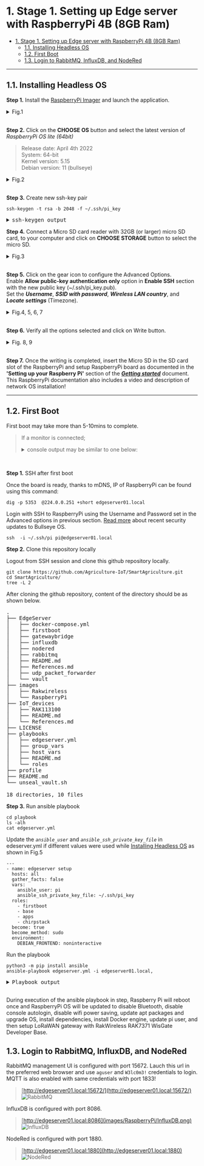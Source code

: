 # 1. Stage 1. Setting up Edge server with RaspberryPi 4B (8GB Ram)
- [1. Stage 1. Setting up Edge server with RaspberryPi 4B (8GB Ram)](#1-stage-1-setting-up-edge-server-with-raspberrypi-4b-8gb-ram)
  - [1.1. Installing Headless OS](#11-installing-headless-os)
  - [1.2. First Boot](#12-first-boot)
  - [1.3. Login to RabbitMQ, InfluxDB, and NodeRed](#13-login-to-rabbitmq-influxdb-and-nodered)

---

## 1.1. Installing Headless OS

**Step 1.** Install the [RaspberryPi Imager](https://www.raspberrypi.com/software/) and launch the application. 
   <details>
   <summary>Fig.1</summary>

   ![](images/RaspberryPi/Raspberry%20Pi%20Imager.png)   
   </details><br>

**Step 2.** Click on the **CHOOSE OS** button and select the latest version of *RaspberryPi OS lite (64bit)*
   > Release date: April 4th 2022  
   > System: 64-bit  
   > Kernel version: 5.15  
   > Debian version: 11 (bullseye)  

   <details>
   <summary>Fig.2</summary>

   ![](images/RaspberryPi/Select_RaspberryPi_OS_Lite.png)  
   </details><br>

**Step 3.** Create new ssh-key pair

```
ssh-keygen -t rsa -b 2048 -f ~/.ssh/pi_key
```
<pre>
<details>  
<summary>ssh-keygen output</summary>
Generating public/private rsa key pair.  
Enter passphrase (empty for no passphrase):  
Enter same passphrase again:   
Your identification has been saved in pi_key  
Your public key has been saved in pi_key.pub  
The key fingerprint is:  
SHA256:jKtSGdXXZUsxXmbkdmPO0XguwleMxANdeVIO3RRmU+I atul@eklavya  
The key's randomart image is:  
+---[RSA 2048]----+  
|       .   ..=X%#|  
|      . . . .*B/*|  
|     .   .    E*@|  
|    .  o   .  +=+|   
|     o. S   o oo.|  
|    o  .     o . |  
|   .  .          |  
|  .  .           |  
|   ..            |  
+----[SHA256]-----+  
</details></pre>

**Step 4.** Connect a Micro SD card reader with 32GB (or larger) micro SD card, to your computer and click on **CHOOSE STORAGE** button to select the micro SD.  
   <details>
   <summary>Fig.3</summary>

   ![Choose storage](images/RaspberryPi/Choose%20Storage.png)  
   </details><br>
   
**Step 5.** Click on the gear icon to configure the Advanced Options.  
Enable **Allow public-key authentication only** option in **Enable SSH** section with the new public key (~/.ssh/pi_key.pub).  
Set the ***Username***, ***SSID with password***, ***Wireless LAN country***, and ***Locate settings*** (Timezone).  
   <details>
   <summary>Fig.4, 5, 6, 7</summary>

   ![Advanced options](images/RaspberryPi/Advanced%20options.png)  

   ![Enable SSH in Advanced options](images/RaspberryPi/ssh_with_key_only.png)

   ![Username & Password](images/RaspberryPi/set_username_password.png)

   ![LAN and Locate](images/RaspberryPi/Wireless%20LAN%20and%20Timezone.png)  
   </details><br>
   
**Step 6.** Verify all the options selected and click on Write button.  
   <details>
   <summary>Fig. 8, 9</summary>

   ![Write](images/RaspberryPi/Write.png)
    > Select ***yes*** to continue and follow the steps to complete OS installation.  

   ![Writing](images/RaspberryPi/Writing.png)
   </details><br>
    
**Step 7.** Once the writing is completed, insert the Micro SD in the SD card slot of the RaspberryPi and setup RaspberryPi board as documented in the **'Setting up your Raspberry Pi'** section of the ***[Getting started](https://www.raspberrypi.com/documentation/computers/getting-started.html)*** document. This RaspberryPi documentation also includes a video and description of network OS installation! 
<br>

---

## 1.2. First Boot 

First boot may take more than 5-10mins to complete. 

> If a monitor is connected;
> <details>
> <summary>console output may be similar to one below:</summary>
>
> Starting Load/Save RF Kill Switch Status...   
> Started Network Tine Synchronization.  
> [ OK ] Reached target System Initialization.  
> [ OK ] Started Daily Cleanup of Temporary Directories.  
> [ OK ] Reached target System Time Set.  
> [ OK ] Reached target System Time Synchronized.  
> [ OK ] Started Daily apt download activities.  
> [ OK ] Started Daily apt upgrade and clean activities.  
> [ OK ] Started Periodic ext4 Online data Check for A11 Filesystems.  
> [ OK ] Started Discard unused blocks once a week.  
> [ OK ] Started Daily rotation of log files.  
> [ OK ] Started Daily man-db regeneration.  
> [ OK ] Reached target Timers.  
> [ OK ] Listening on Avahi mDNS/DNS-SD Stack Activation Socket.  
> [ OK ] Listening on D-Bus System Message Bus Socket.  
> [ OK ] Listening on triggerhappy.socket.  
> [ OK ] Reached target Sockets.  
> [ OK ] Reached target Basic System.  
>        Starting Save/Restore Sound Card State...  
>        Starting Avahi mDNS/DNS-SD Stack...   
> [ OK ] Started Regular background program processing daemon.  
> [ OK ] Started D-Bus System Message Bus.  
>        Starting dphys-swapfile-init, and delete a swap file...  
>        Starting Remove Stale Online Metadata Check Snapshots...  
>        Starting Configure Bluetooth Modems connected by UART...  
>        Starting LSB: Switch to ondemand cpu governor (unless shift key is pressed)...  
>        Starting Regenerate SSH host keys...  
>        Starting LSB: Resize the root filesystem to fill partition...  
>        Starting LSB: rng-tools (Debian variant)....   
>        Starting Check for RaspberryPi EEPROM updates...  
>        Starting System Logging Service...  
>        Starting User Login Management...  
>        Starting triggerhappy global hotkey daemon...  
>        Starting WPA supplicant...  
> [ OK ] Started Load Save RF Kill Switch Status.  
> [ OK ] Started System Logging Service.  
> [ OK ] Started triggerhappy global hotkey daemon.  
> [ OK ] Finished Save/Restore Sound Card State.  
> [ OK ] Finished Remove Stale Online ext4 Metadata Check Snapshots.  
> [ OK ] Started Avahi mDNS/DNS-SD Stack.  
> [ OK ] Started WPA supplicant.  
> [ OK ] Started User Login Management.  
> [ OK ] Reached target Network.  
> [ OK ] Reached target Sound Card.  
>        Starting DHCP Client Daemon...  
>        Starting /etc/rc.local Compatibility...  
>        Starting Permit User Sessions...   
> [ OK ] Finished Set console font and keymap.  
> [ OK ] Started Configure Bluetooth Modems connected by UART.  
> [ OK ] Started LSB: Switch to ondemand cpu governor (unless shift key is pressed).  
> [ OK ] Started LSB: rng-tools (Debian variant).  
> [ OK ] Finished Check for RaspberryPi EEPROM updates.  
> [ OK ] Finished dphys-swapfile- set up, mount/unmount, and delete a swap file.  
> [ OK ] Finished Regenerate SSH host keys.  
> [ OK ] Started /etc/rc.local Compatibility.  
> [ OK ] Finished Permit User Sessions.  
> [ OK ] Created slice system-bthelper.slice.  
>        Starting RaspberryPi bluetooth helper...  
> [ OK ] Started Getty on tty1.  
> [ OK ] Reached target Login Prompts.  
>        Starting OpenBSD Secure Shell server...  
>        Starting Load Save RF Kill Switch Status...  
> [ OK ] Started Load/Save RF Kill Switch Status.  
> [ OK ] Finished RaspberryPi bluetooth helper.  
>        Starting Bluetooth service...  
> [ OK ] Started OpenBSD Secure Shell server.  
>   
> Debian GNU/Linux 11 edgeserver01 tty1  
>  
> edgeserver01 login: pi (automatic login)  
> 
> Linux edgeserver01 5.15.32-u8 #1538 SMP PREEMPT Thu Mar 31 19:40:39 BST 20ZZ aarch64  
>
> The programs included with the Debian GNU/Linux system are free software: the exact distribution terms for each program are described in the  
>
> individual files in /usr/share/doc/-/copyright.  
>
> Debian GNU/Linux comes with ABSOLUTELY NO WARRANTY, to the extent  
> permitted by applicable law.  
> Last login: Mon Apr 4 07:41:54 PDT 2022 on top  
> pi@edgeserver01:~ $   
> 
</details><br>  

**Step 1.** SSH after first boot

Once the board is ready, thanks to mDNS, IP of RaspberryPi can be found using this command:

```
dig -p 5353  @224.0.0.251 +short edgeserver01.local
```

Login with SSH to RaspberryPi using the Username and Password set in the Advanced options in previous section. [Read more](https://www.raspberrypi.com/news/raspberry-pi-bullseye-update-april-2022/) about recent security updates to Bullseye OS. 

```
ssh  -i ~/.ssh/pi pi@edgeserver01.local
```

**Step 2.** Clone this repository locally

Logout from SSH session and clone this github repository locally.

```
git clone https://github.com/Agriculture-IoT/SmartAgriculture.git
cd SmartAgriculture/
tree -L 2
```
After cloning the github repository, content of the directory should be as shown below. 

<pre>
.
├── EdgeServer
│   ├── docker-compose.yml
│   ├── firstboot
│   ├── gatewaybridge
│   ├── influxdb
│   ├── nodered
│   ├── rabbitmq
│   ├── README.md
│   ├── References.md
│   ├── udp_packet_forwarder
│   └── vault
├── images
│   ├── Rakwireless
│   └── RaspberryPi
├── IoT_devices
│   ├── RAK113100
│   ├── README.md
│   └── References.md
├── LICENSE
├── playbooks
│   ├── edgeserver.yml
│   ├── group_vars
│   ├── host_vars
│   ├── README.md
│   └── roles
├── profile
├── README.md
└── unseal_vault.sh

18 directories, 10 files
</pre>

**Step 3.** Run ansible playbook
```
cd playbook
ls -alh
cat edgeserver.yml
```

Update the *`ansible_user`* and *`ansible_ssh_private_key_file`* in edeserver.yml if different values were used while [Installing Headless OS](#21-installing-headless-os) as shown in Fig.5

```
---  
- name: edgeserver setup  
  hosts: all  
  gather_facts: false  
  vars:  
    ansible_user: pi  
    ansible_ssh_private_key_file: ~/.ssh/pi_key  
  roles:  
    - firstboot  
    - base  
    - apps  
    - chirpstack 
  become: true  
  become_method: sudo  
  environment:   
    DEBIAN_FRONTEND: noninteractive  
```

Run the playbook
```  
python3 -m pip install ansible
ansible-playbook edgeserver.yml -i edgeserver01.local,    
```

<pre>
<details>  
<summary>Playbook output</summary>
PLAY [edgeserver setup] *********************************************************************************************************************************************************

TASK [base : Ping host] *********************************************************************************************************************************************************
ok: [edgeserver01.local]

TASK [base : Update /etc/dhcpcd.conf] *******************************************************************************************************************************************
changed: [edgeserver01.local]

TASK [base : Disable WiFi power_save] *******************************************************************************************************************************************
changed: [edgeserver01.local]

TASK [base : Update /etc/apt/apt.conf.d/99force-ipv4] ***************************************************************************************************************************
changed: [edgeserver01.local]

TASK [base : Disable bluetooth systemd] *****************************************************************************************************************************************
changed: [edgeserver01.local]

TASK [base : Disable console autologin] *****************************************************************************************************************************************
changed: [edgeserver01.local]

TASK [base : reboot pi] *********************************************************************************************************************************************************
changed: [edgeserver01.local]

TASK [base : Wait for reboot] ***************************************************************************************************************************************************
ok: [edgeserver01.local]

TASK [lorabasics : Ping host] ***************************************************************************************************************************************************
ok: [edgeserver01.local]

TASK [lorabasics : Update apt cache] ********************************************************************************************************************************************
changed: [edgeserver01.local]

TASK [lorabasics : Install required packages for this project] ******************************************************************************************************************
changed: [edgeserver01.local]

TASK [lorabasics : apt upgrade] *************************************************************************************************************************************************
changed: [edgeserver01.local]

TASK [lorabasics : Remove useless packages from the cache] **********************************************************************************************************************
ok: [edgeserver01.local]

TASK [lorabasics : Remove dependencies that are no longer required] *************************************************************************************************************
ok: [edgeserver01.local]

TASK [lorabasics : apt clean] ***************************************************************************************************************************************************
ok: [edgeserver01.local]

TASK [lorabasics : Stop docker services] ****************************************************************************************************************************************
changed: [edgeserver01.local] => (item=docker.service)
changed: [edgeserver01.local] => (item=docker.socket)

TASK [lorabasics : Add docker group to user pi] *********************************************************************************************************************************
changed: [edgeserver01.local]

TASK [lorabasics : Start and Enable docker services] ****************************************************************************************************************************
changed: [edgeserver01.local] => (item=docker.service)
ok: [edgeserver01.local] => (item=docker.socket)

TASK [chirpstack : Ping host] ***************************************************************************************************************************************************
ok: [edgeserver01.local]

TASK [chirpstack : Create directory] ********************************************************************************************************************************************
changed: [edgeserver01.local] => (item=/edgeserver)

TASK [chirpstack : copy files to remote] ****************************************************************************************************************************************
changed: [edgeserver01.local]

TASK [apps : Create rabbitmq logs directory] ************************************************************************************************************************************
changed: [edgeserver01.local]

TASK [apps : start rabbitmq] ****************************************************************************************************************************************************
changed: [edgeserver01.local]

TASK [apps : start influxdb] ****************************************************************************************************************************************************
changed: [edgeserver01.local]

TASK [apps : start nodered] *****************************************************************************************************************************************************
changed: [edgeserver01.local]

TASK [apps : start vault] *******************************************************************************************************************************************************
changed: [edgeserver01.local]

PLAY RECAP **********************************************************************************************************************************************************************
edgeserver01.local         : ok=26   changed=19   unreachable=0    failed=0    skipped=0    rescued=0    ignored=0
</details>    
</pre>

During execution of the ansible playbook in step, Raspberry Pi will reboot once and RaspberryPi OS will be updated to disable Bluetooth, disable console autologin, disable wifi power saving, update apt packages and upgrade OS, install dependencies, install Docker engine, update pi user, and then setup LoRaWAN gateway with RakWireless RAK7371 WisGate Developer Base.

## 1.3. Login to RabbitMQ, InfluxDB, and NodeRed 

RabbitMQ management UI is configured with port 15672. Lauch this url in the preferred web browser and use `aguser` and `W3lc0m3!` credentials to login.
MQTT is also enabled with same credentials with port 1833! 

> [http://edgeserver01.local:15672/](http://edgeserver01.local:15672/)  
> ![RabbitMQ](images/RaspberryPi/rabbitmq_login.png)

InfluxDB is configured with port 8086.

> [http://edgeserver01.local:8086](images/RaspberryPi/InfluxDB.png)  
> ![InfluxDB](images/RaspberryPi/InfluxDB.png)  

NodeRed is configured with port 1880.

> [http://edgeserver01.local:1880](http://edgeserver01.local:1880)  
> ![NodeRed](images/RaspberryPi/NodeRed.png)  